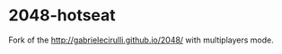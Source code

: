 2048-hotseat
============

Fork of the http://gabrielecirulli.github.io/2048/ with multiplayers mode.
